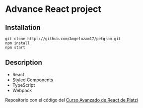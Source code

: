 # Advance React project

## Installation

```
git clone https://github.com/Angelozam17/petgram.git
npm install
npm start 
```

## Description
+ React 
+ Styled Components
+ TypeScript
+ Webpack


Repositorio con el código del [Curso Avanzado de React de Platzi](https://platzi.com/cursos/react-avanzado/)
